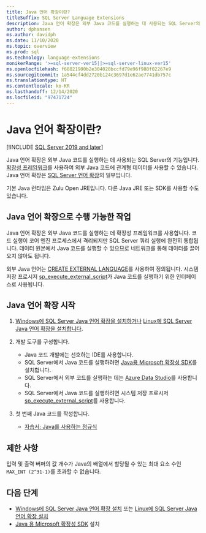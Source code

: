 ```yaml
---
title: Java 언어 확장이란?
titleSuffix: SQL Server Language Extensions
description: Java 언어 확장은 외부 Java 코드를 실행하는 데 사용되는 SQL Server의 기능입니다. 확장성 프레임워크를 사용하여 외부 Java 코드에 관계형 데이터를 사용할 수 있습니다.
author: dphansen
ms.author: davidph
ms.date: 11/10/2020
ms.topic: overview
ms.prod: sql
ms.technology: language-extensions
monikerRange: '>=sql-server-ver15||>=sql-server-linux-ver15'
ms.openlocfilehash: f68821900b2e304028bccfd79e96f988f02267e9
ms.sourcegitcommit: 1a544cf4dd2720b124c3697d1e62ae7741db757c
ms.translationtype: HT
ms.contentlocale: ko-KR
ms.lasthandoff: 12/14/2020
ms.locfileid: "97471724"
---
```

# <a name="what-is-java-language-extension"></a>Java 언어 확장이란?
[!INCLUDE [SQL Server 2019 and later](../includes/applies-to-version/sqlserver2019.md)]

Java 언어 확장은 외부 Java 코드를 실행하는 데 사용되는 SQL Server의 기능입니다. [확장성 프레임워크](concepts/extensibility-framework.md)를 사용하여 외부 Java 코드에 관계형 데이터를 사용할 수 있습니다. Java 언어 확장은 [SQL Server 언어 확장](language-extensions-overview.md)의 일부입니다.

기본 Java 런타임은 Zulu Open JRE입니다. 다른 Java JRE 또는 SDK를 사용할 수도 있습니다.

## <a name="what-you-can-do-with-the-java-language-extension"></a>Java 언어 확장으로 수행 가능한 작업

Java 언어 확장은 외부 Java 코드를 실행하는 데 확장성 프레임워크를 사용합니다. 코드 실행이 코어 엔진 프로세스에서 격리되지만 SQL Server 쿼리 실행에 완전히 통합됩니다. 데이터 원본에서 Java 코드를 실행할 수 있으므로 네트워크를 통해 데이터를 끌어오지 않아도 됩니다.

외부 Java 언어는 [CREATE EXTERNAL LANGUAGE](https://docs.microsoft.com/sql/t-sql/statements/create-external-language-transact-sql)를 사용하여 정의됩니다. 시스템 저장 프로시저 [sp_execute_external_script](https://docs.microsoft.com/sql/relational-databases/system-stored-procedures/sp-execute-external-script-transact-sql)가 Java 코드를 실행하기 위한 인터페이스로 사용됩니다.

## <a name="get-started-with-java-language-extension"></a>Java 언어 확장 시작

1. [Windows에 SQL Server Java 언어 확장을 설치하거나](install/windows-java.md) [Linux에 SQL Server Java 언어 확장을 설치합니다](../linux/sql-server-linux-setup-language-extensions-java.md).

1. 개발 도구를 구성합니다.

    + Java 코드 개발에는 선호하는 IDE를 사용합니다.
    + SQL Server에서 Java 코드를 실행하려면 [Java용 Microsoft 확장성 SDK](how-to/extensibility-sdk-java-sql-server.md)를 설치합니다.
    + SQL Server에서 외부 코드를 실행하는 데는 [Azure Data Studio](../azure-data-studio/what-is.md)를 사용합니다.
    + SQL Server에서 Java 코드를 실행하려면 시스템 저장 프로시저 [sp_execute_external_script](https://docs.microsoft.com/sql/relational-databases/system-stored-procedures/sp-execute-external-script-transact-sql)를 사용합니다.

1. 첫 번째 Java 코드를 작성합니다.

    + [자습서: Java를 사용하는 정규식](tutorials/search-for-string-using-regular-expressions-in-java.md)

## <a name="limitations"></a>제한 사항

입력 및 출력 버퍼의 값 개수가 Java의 배열에서 할당될 수 있는 최대 요소 수인 `MAX_INT (2^31-1)`를 초과할 수 없습니다.

## <a name="next-steps"></a>다음 단계

+ [Windows에 SQL Server Java 언어 확장 설치](install/windows-java.md) 또는 [Linux에 SQL Server Java 언어 확장 설치](../linux/sql-server-linux-setup-language-extensions-java.md)
+ [Java 용 Microsoft 확장성 SDK](how-to/extensibility-sdk-java-sql-server.md) 설치

